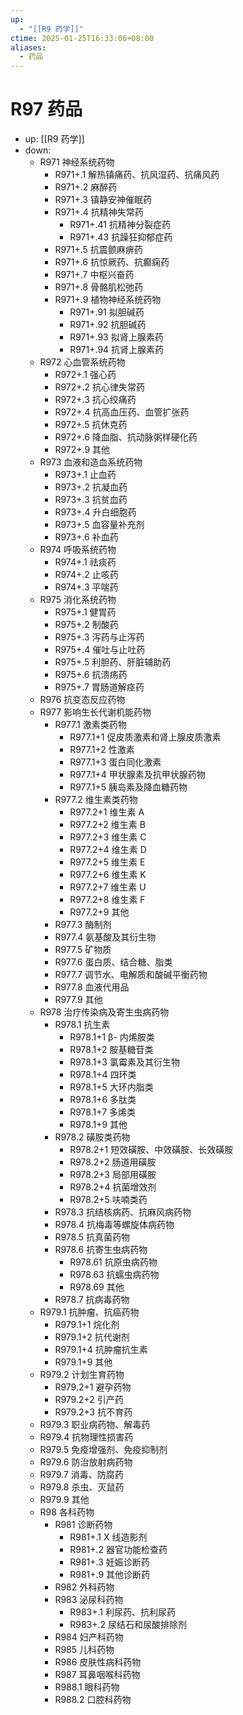 ```yaml
---
up:
  - "[[R9 药学]]"
ctime: 2025-01-25T16:33:06+08:00
aliases:
  - 药品
---
```


# R97 药品

- up: [[R9 药学]]
- down:	
	- R971 神经系统药物
		- R971+.1 解热镇痛药、抗风湿药、抗痛风药
		- R971+.2 麻醉药
		- R971+.3 镇静安神催眠药
		- R971+.4 抗精神失常药
			- R971+.41 抗精神分裂症药
			- R971+.43 抗躁狂抑郁症药
		- R971+.5 抗震颤麻痹药
		- R971+.6 抗惊厥药、抗癫痫药
		- R971+.7 中枢兴奋药
		- R971+.8 骨骼肌松弛药
		- R971+.9 植物神经系统药物
			- R971+.91 拟胆碱药
			- R971+.92 抗胆碱药
			- R971+.93 拟肾上腺素药
			- R971+.94 抗肾上腺素药
	- R972 心血管系统药物
		- R972+.1 强心药
		- R972+.2 抗心律失常药
		- R972+.3 抗心绞痛药
		- R972+.4 抗高血压药、血管扩张药
		- R972+.5 抗休克药
		- R972+.6 降血脂、抗动脉粥样硬化药
		- R972+.9 其他
	- R973 血液和造血系统药物
		- R973+.1 止血药
		- R973+.2 抗凝血药
		- R973+.3 抗贫血药
		- R973+.4 升白细胞药
		- R973+.5 血容量补充剂
		- R973+.6 补血药
	- R974 呼吸系统药物
		- R974+.1 祛痰药
		- R974+.2 止咳药
		- R974+.3 平喘药
	- R975 消化系统药物
		- R975+.1 健胃药
		- R975+.2 制酸药
		- R975+.3 泻药与止泻药
		- R975+.4 催吐与止吐药
		- R975+.5 利胆药、肝脏辅助药
		- R975+.6 抗溃疡药
		- R975+.7 胃肠道解痉药
	- R976 抗变态反应药物
	- R977 影响生长代谢机能药物
		- R977.1 激素类药物
			- R977.1+1 促皮质激素和肾上腺皮质激素
			- R977.1+2 性激素
			- R977.1+3 蛋白同化激素
			- R977.1+4 甲状腺素及抗甲状腺药物
			- R977.1+5 胰岛素及降血糖药物
		- R977.2 维生素类药物
			- R977.2+1 维生素 A
			- R977.2+2 维生素 B
			- R977.2+3 维生素 C
			- R977.2+4 维生素 D
			- R977.2+5 维生素 E
			- R977.2+6 维生素 K
			- R977.2+7 维生素 U
			- R977.2+8 维生素 F
			- R977.2+9 其他
		- R977.3 酶制剂
		- R977.4 氨基酸及其衍生物
		- R977.5 矿物质
		- R977.6 蛋白质、结合糖、脂类
		- R977.7 调节水、电解质和酸碱平衡药物
		- R977.8 血液代用品
		- R977.9 其他
	- R978 治疗传染病及寄生虫病药物
		- R978.1 抗生素
			- R978.1+1 β- 内烯胺类
			- R978.1+2 胺基糖苷类
			- R978.1+3 氯霉素及其衍生物
			- R978.1+4 四环类
			- R978.1+5 大环内脂类
			- R978.1+6 多肽类
			- R978.1+7 多烯类
			- R978.1+9 其他
		- R978.2 磺胺类药物
			- R978.2+1 短效磺胺、中效磺胺、长效磺胺
			- R978.2+2 肠道用磺胺
			- R978.2+3 局部用磺胺
			- R978.2+4 抗菌增效剂
			- R978.2+5 呋喃类药
		- R978.3 抗结核病药、抗麻风病药物
		- R978.4 抗梅毒等螺旋体病药物
		- R978.5 抗真菌药物
		- R978.6 抗寄生虫病药物
			- R978.61 抗原虫病药物
			- R978.63 抗蠕虫病药物
			- R978.69 其他
		- R978.7 抗病毒药物
	- R979.1 抗肿瘤、抗癌药物
		- R979.1+1 烷化剂
		- R979.1+2 抗代谢剂
		- R979.1+4 抗肿瘤抗生素
		- R979.1+9 其他
	- R979.2 计划生育药物
		- R979.2+1 避孕药物
		- R979.2+2 引产药
		- R979.2+3 抗不育药
	- R979.3 职业病药物、解毒药
	- R979.4 抗物理性损害药
	- R979.5 免疫增强剂、免疫抑制剂
	- R979.6 防治放射病药物
	- R979.7 消毒、防腐药
	- R979.8 杀虫、灭鼠药
	- R979.9 其他
	- R98 各科药物
		- R981 诊断药物
			- R981+.1 X 线造影剂
			- R981+.2 器官功能检查药
			- R981+.3 妊娠诊断药
			- R981+.9 其他诊断药
		- R982 外科药物
		- R983 泌尿科药物
			- R983+.1 利尿药、抗利尿药
			- R983+.2 尿结石和尿酸排除剂
		- R984 妇产科药物
		- R985 儿科药物
		- R986 皮肤性病科药物
		- R987 耳鼻咽喉科药物
		- R988.1 眼科药物
		- R988.2 口腔科药物
	
